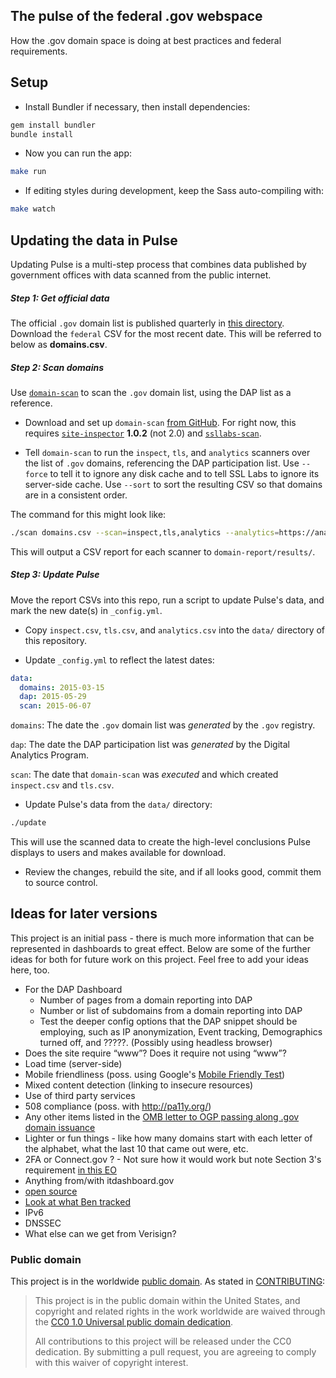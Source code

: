 ## The pulse of the federal .gov webspace

How the .gov domain space is doing at best practices and federal requirements.

## Setup

* Install Bundler if necessary, then install dependencies:

```bash
gem install bundler
bundle install
```

* Now you can run the app:

```bash
make run
```


* If editing styles during development, keep the Sass auto-compiling with:

```bash
make watch
```

## Updating the data in Pulse

Updating Pulse is a multi-step process that combines data published by government offices with data scanned from the public internet.

##### Step 1: Get official data

The official `.gov` domain list is published quarterly in [this directory](https://github.com/GSA/data/tree/gh-pages/dotgov-domains). Download the `federal` CSV for the most recent date. This will be referred to below as **domains.csv**.

##### Step 2: Scan domains

Use [`domain-scan`](https://github.com/18F/domain-scan) to scan the `.gov` domain list, using the DAP list as a reference.

* Download and set up `domain-scan` [from GitHub](https://github.com/18F/domain-scan). For right now, this requires [`site-inspector`](https://rubygems.org/gems/site-inspector) **1.0.2** (not 2.0) and [`ssllabs-scan`](https://github.com/ssllabs/ssllabs-scan).

* Tell `domain-scan` to run the `inspect`, `tls`, and `analytics` scanners over the list of `.gov` domains, referencing the DAP participation list. Use `--force` to tell it to ignore any disk cache and to tell SSL Labs to ignore its server-side cache. Use `--sort` to sort the resulting CSV so that domains are in a consistent order.

The command for this might look like:

```bash
./scan domains.csv --scan=inspect,tls,analytics --analytics=https://analytics.usa.gov/data/live/second-level-domains.csv --output=domain-report --debug --force --sort
```

This will output a CSV report for each scanner to `domain-report/results/`.

##### Step 3: Update Pulse

Move the report CSVs into this repo, run a script to update Pulse's data, and mark the new date(s) in `_config.yml`.

* Copy `inspect.csv`, `tls.csv`, and `analytics.csv` into the `data/` directory of this repository.

* Update `_config.yml` to reflect the latest dates:

```yaml
data:
  domains: 2015-03-15
  dap: 2015-05-29
  scan: 2015-06-07
```

`domains`: The date the `.gov` domain list was *generated* by the `.gov` registry.

`dap`: The date the DAP participation list was *generated* by the Digital Analytics Program.

`scan`: The date that `domain-scan` was *executed* and which created `inspect.csv` and `tls.csv`.

* Update Pulse's data from the `data/` directory:

```bash
./update
```

This will use the scanned data to create the high-level conclusions Pulse displays to users and makes available for download.

* Review the changes, rebuild the site, and if all looks good, commit them to source control.


## Ideas for later versions

This project is an initial pass - there is much more information that can be represented in dashboards to great effect.  Below are some of the further ideas for both for future work on this project.  Feel free to add your ideas here, too.

* For the DAP Dashboard
  * Number of pages from a domain reporting into DAP
  * Number or list of subdomains from a domain reporting into DAP
  * Test the deeper config options that the DAP snippet should be employing, such as IP anonymization, Event tracking, Demographics turned off, and ?????.  (Possibly using headless browser)
* Does the site require “www”? Does it require not using “www”?
* Load time (server-side)
* Mobile friendliness (poss. using Google's [Mobile Friendly Test](http://www.nextgov.com/mobile/2015/04/here-are-agency-websites-google-doesnt-think-are-mobile-friendly/110812/?oref=ng-relatedstories))
* Mixed content detection (linking to insecure resources)
* Use of third party services
* 508 compliance (poss. with http://pa11y.org/)
* Any other items listed in the [OMB letter to OGP passing along .gov domain issuance](https://www.whitehouse.gov/sites/default/files/omb/egov/memo/policies-for-dot-gov-domain-issuance-for-federal-agency-public-websites.pdf)
* Lighter or fun things - like how many domains start with each letter of the alphabet, what the last 10 that came out were, etc.
* 2FA or Connect.gov ?  - Not sure how it would work but note Section 3's requirement [in this EO](https://www.whitehouse.gov/the-press-office/2014/10/17/executive-order-improving-security-consumer-financial-transactions)
* Anything from/with itdashboard.gov
* [open source](https://github.com/18F/pulse/issues/204)
* [Look at what Ben tracked](http://ben.balter.com/2011/09/07/analysis-of-federal-executive-domains/)
* IPv6
* DNSSEC
* What else can we get from Verisign?


### Public domain

This project is in the worldwide [public domain](LICENSE.md). As stated in [CONTRIBUTING](CONTRIBUTING.md):

> This project is in the public domain within the United States, and copyright and related rights in the work worldwide are waived through the [CC0 1.0 Universal public domain dedication](https://creativecommons.org/publicdomain/zero/1.0/).
>
> All contributions to this project will be released under the CC0 dedication. By submitting a pull request, you are agreeing to comply with this waiver of copyright interest.
